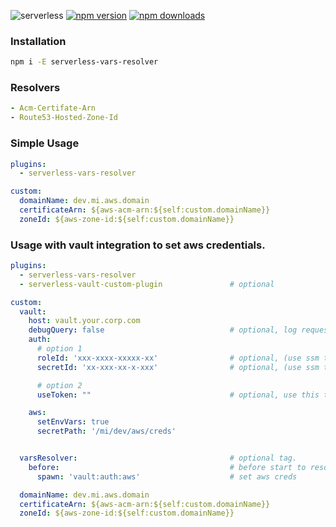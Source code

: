 ![serverless](http://public.serverless.com/badges/v3.svg)
[![npm version](https://badge.fury.io/js/serverless-vars-resolver.svg)](https://badge.fury.io/js/serverless-vars-resolver)
[![npm downloads](https://img.shields.io/npm/dt/serverless-vars-resolver.svg?style=flat)](https://www.npmjs.com/package/serverless-vars-resolver)

### Installation
```bash
npm i -E serverless-vars-resolver
```

### Resolvers
```yaml
- Acm-Certifate-Arn
- Route53-Hosted-Zone-Id
```

### Simple Usage

```yaml
plugins:
  - serverless-vars-resolver

custom:
  domainName: dev.mi.aws.domain
  certificateArn: ${aws-acm-arn:${self:custom.domainName}}
  zoneId: ${aws-zone-id:${self:custom.domainName}}
```


### Usage with vault integration to set aws credentials.

```yaml
plugins:
  - serverless-vars-resolver
  - serverless-vault-custom-plugin               # optional

custom:
  vault:
    host: vault.your.corp.com
    debugQuery: false                            # optional, log request query
    auth:
      # option 1
      roleId: 'xxx-xxxx-xxxxx-xx'                # optional, (use ssm to stored)
      secretId: 'xx-xxx-xx-x-xxx'                # optional, (use ssm to stored)

      # option 2
      useToken: ""                               # optional, use this token

    aws:
      setEnvVars: true
      secretPath: '/mi/dev/aws/creds'


  varsResolver:                                  # optional tag.
    before:                                      # before start to resolve vars
      spawn: 'vault:auth:aws'                    # set aws creds

  domainName: dev.mi.aws.domain
  certificateArn: ${aws-acm-arn:${self:custom.domainName}}
  zoneId: ${aws-zone-id:${self:custom.domainName}}
```
